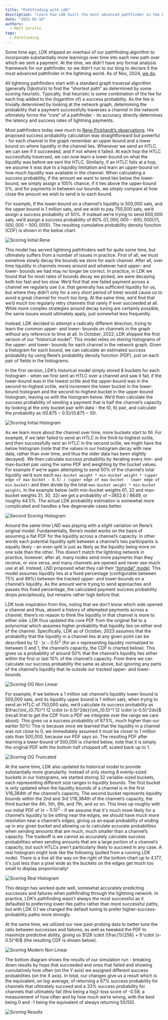 ```yaml
---
title: "Pathfinding with LDK"
description: "Learn how LDK built the most advanced pathfinder in the Lightning Network"
date: "2025-02-10"
authors:
  - Matt Corallo
tags:
  - Pathfinding
---
```


Some time ago, LDK shipped an overhaul of our pathfinding algorithm to incorporate substantially more learnings over time into each new path over which we sent a payment. At the time, we didn’t have any formal analysis framework for our pathfinder, so we didn’t run to our blog to declare it the most advanced pathfinder in the lightning world. As of Nov, 2024, [we do](https://bluematt.bitcoin.ninja/2024/11/22/ln-routing-replay/).

All lightning pathfinders start with a standard graph traversal algorithm (generally Dijkstra’s) to find the “shortest path” as determined by some scoring heuristic. Typically, that heuristic is some combination of the fee for each hop added to the (logarithm of) a success probability. As the fee is trivially determined by looking at the network graph, determining the probability that a payment successfully traverses a channel in the network ultimately forms the “core” of a pathfinder - its accuracy directly determines the latency and success rates of lightning payments.

Most pathfinders today owe much to [Rene Pickhardt’s observations](https://arxiv.org/abs/2107.05322). His proposed success probability calculation was straightforward but powerful - for each channel in the graph remember an upper bound and a lower bound on where liquidity in the channel lies. Whenever we send an HTLC, we can see if it succeeded, and if not where it failed. At each hop the HTLC successfully traversed, we can now learn a lower-bound on what the liquidity was before we sent the HTLC. Similarly, if an HTLC fails at a hop, we assume it was due to a liquidity limitation and learn an upper-bound on how much liquidity was available in the channel. When calculating a success probability, if the amount we want to send lies below the lower-bound, we simply assign a 100% chance, if it lies above the upper-bound 0%, and for payments in between our bounds, we simply compare at how close the amount we wish to send is to each bound.

For example, if the lower-bound on a channel’s liquidity is 500,000 sats, and the upper bound is 1 million sats, and we wish to pay 750,000 sats, we’d assign a success probability of 50%. If instead we’re trying to send 600,000 sats, we’d assign a success probability of 80% $((1,000,000 - 600,000) / (1,000,000 - 500,000))$. The resulting cumulative probability density function (CDF) is shown in the below chart.

![Scoring Initial Rene](../assets/scoring_initial_rene_cdf.png)

This model has served lightning pathfinders well for quite some time, but ultimately suffers from a number of issues in practice. First of all, we must somehow slowly decay the bounds we store for each channel. After all, over time liquidity in channels moves around and whatever hard upper- and lower- bounds we had may no longer be correct. In practice, in LDK we found that for most rates of bounds decay we picked, we were decaying both too fast and too slow. We’d find that one failed payment across a channel we regularly use (i.e. that generally has sufficient liquidity for us, but where they didn’t only for a very short period of time) would cause us to avoid a great channel for much too long. At the same time, we’d find that we’d much too regularly retry channels that rarely if ever succeeded at all. While more complex strategies around decay tuning are certainly possible, the same issues would ultimately apply, just somewhat less frequently.

Instead, LDK decided to attempt a radically different direction, trying to learn the common upper- and lower- bounds on channels in the graph without any reference to time at all. In October, 2022, LDK shipped the first version of our “historical model”. This model relies on storing histograms of the upper- and lower- bounds for each channel in the network graph. Given a histogram for each bound, we can calculate an estimated success probability by using Rene’s probability density function (PDF), just on each pair of fields in the histograms.

In the first version, LDK’s historical model simply stored 8 buckets for each histogram - when we first sent an HTLC over a channel and saw it fail, if the lower-bound was in the lowest octile and the upper-bound was in the second-to-highest octile, we’d increment the lower bucket in the lower-bound histogram and the second-to-highest bucket in the upper-bound histogram, leaving us with the histogram below. We’d then calculate the success probability of sending a payment that is half the channel’s capacity by looking at the only bucket pair with data - the (0, 6) pair, and calculate the probability as $((0.875 - 0.5) / (0.875 - 0))$.

![Scoring Initial Histogram](../assets/scoring_initial_histogram.png)

As we learn more about the channel over time, more buckets start to fill. For example, if we later failed to send an HTLC in the third-to-highest octile, and then successfully sent an HTLC in the second octile, we might have the below histogram (note that the values in our histogram decay with new data, rather than over time, and thus the older data has been slightly decayed). We then calculate success probability by iterating every min- and max-bucket pair using the same PDF and weighting by the bucket values. For example if we’re again attempting to send 50% of the channel’s total liquidity we’d sum each `max-bucket weight * min-bucket weight * (upper edge of max-bucket - 0.5) / (upper edge of max-bucket - lower edge of min-bucket)` and then divide by the total `max-bucket weight * min-bucket weights`. In the example below (with min-bucket weights 61, 32 and max-bucket weights 31, 30, 32) we get a probability of ~3852.6 / 8649, or roughly 44.5%. The actual LDK probability estimation is somewhat more complicated and handles a few degenerate cases better.

![Second Scoring Histogram](../assets/scoring_second_histogram.png)

Around the same time LND was playing with a slight variation on Rene’s original model. Fundamentally, Rene’s model works on the basis of assuming a flat PDF for the liquidity across a channel’s capacity. In other words each potential liquidity split between a channel’s two participants is equally likely - an even split is just as likely as the liquidity being more on one side than the other. This doesn’t match the lightning network in practice, however; after all, many nodes send more payments than they receive, or vice versa, and many channels are opened and never see much use at all. Instead, LND proposed what they call their [“bimodal” model](https://lightning.engineering/posts/2024-04-11-pathfinding-1/). This model assumes liquidity lies at a fixed percentage (configurable between 75% and 99%) between the tracked upper- and lower-bounds on a channel’s liquidity. As the amount we’re trying to send approaches and passes this fixed percentage, the calculated payment success probability drops precipitously, but remains rather high before that.

LDK took inspiration from this, noting that we don’t know which side opened a channel and thus, absent a history of attempted payments across a channel, there’s no reason to think the liquidity in that channel is more to either side. LDK thus updated the core PDF from the original flat to a polynomial which assumes higher probability that liquidity lies on either end of the channel. Specifically, LDK as of October, 2023 assumes that the probability that the liquidity in a channel lies at any given point can be described by $12 \cdot (x-0.5)^2$ (for an x representing liquidity normalized to between 0 and 1, the channel’s capacity, the CDF is charted below). This gives us a probability of around 50% that the channel’s liquidity lies either within the first or last 10% of the channel’s capacity. From there we can calculate our success probability the same as above, but ignoring any parts of the channel’s liquidity that lie outside our tracked upper- and lower-bounds.

![Scoring OG Non Linear](../assets/scoring_og_nonlinear_cdf.png)

For example, if we believe a 1 million sat channel’s liquidity lower-bound is 500,000 sats, and its liquidity upper bound is 1 million sats, when trying to send an HTLC of 750,000 sats, we’d calculate its success probability as $\frac{\int_{0.75}^1 12 \cdot (x-0.5)^2dx}{\int_{0.5}^1 12 \cdot (x-0.5)^2dx}$ (recall that to get the CDF from a PDF we integrate over the range we care about). This gives us a success probability of 87.5%, much higher than our earlier 50%! This is because once we learned that the liquidity in a channel was not close to 0, we immediately assumed it must be closer to 1 million sats than 500,000, because our PDF says so. The resulting PDF after learning a lower-bound of 500,000 is charted below, note that it is simply the original PDF with the bottom half chopped off, scaled back up to 1.

![Scoring OG Truncated](../assets/scoring_truncated_og_cdf.png)

At the same time, LDK also updated its historical model to provide substantially more granularity. Instead of only storing 8 evenly-sized buckets in our histograms, we started storing 32 variable-sized buckets, each representing different size ranges in liquidity bounds. The first bucket is only updated when the liquidity bounds of a channel is in the first 1/16,384th of the channel’s capacity. The second bucket represents liquidity bounds within the 2nd and 3rd 1/16,384th of the channel’s capacity, the third bucket the 4th, 5th, 6th, and 7th, and so on. This lines up roughly with our initial PDF of $(x-0.5)^2$ - if we assume that it's much more likely for a channel’s liquidity to be sitting near the edges, we should have much more resolution near a channel’s edges, giving us an equal probability of ending up in any given bucket and allowing us to calculate accurate probabilities when sending amounts that are much, much smaller than a channel’s capacity. The tradeoff is we cannot as accurately calculate success probabilities when sending amounts that are a large portion of a channel’s capacity, but such HTLCs aren’t particularly likely to succeed in any case. A real histogram might look like the following (pulled from a running LDK node). There is a line all the way on the right of the bottom chart up to 4,177, it's just less than a pixel wide as the buckets on the edges get much too small to display proportionally!

![Scoring Real Histogram](../assets/scoring_real_histogram.png)

This design has worked quite well, somewhat accurately predicting successes and failures when pathfinding through the lightning network. In practice, LDK’s pathfinding wasn’t always the most successful as it defaulted to preferring lower-fee paths rather than more successful paths, but with LDK 0.1 we changed the default tuning to prefer higher-success-probability paths more strongly.

At the same time, we utilized our new past-probing data to better tune the ratio between successes and failures, as well as tweaked the PDF to maximize predictive ability, giving us $128 \cdot (\frac{1}{256} + 9 \cdot (x-0.5)^8)$ (the resulting CDF is shown below).

![Scoring Modern Non Linear](../assets/scoring_modern_nonlinear_cdf.png)

The bottom diagram shows the results of our simulation run - breaking down results by hops that succeeded and ones that failed and showing cumulatively how often (on the Y axis) we assigned different success probabilities (on the X axis). In total, our changes give us a result which is the equivalent, on log-average, of returning a 67% success probability for channels that ultimately succeed and a 33% success probability for channels that ultimately fail (this being a log2-loss score of -0.58; a measurement of how often and by how much we’re wrong, with the best being 0 and -1 being the equivalent of always returning 50/50).

![Scoring Results](../assets/scoring_results.png)
